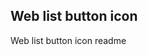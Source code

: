 Web list button icon
--------------------------------------------------------------------

Web list button icon readme

